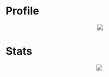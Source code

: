 # Profile
<p align = "center">
    <img src = "https://discord.c99.nl/widget/theme-2/565667519373901853.png"/>
</p>


# Stats
<p align = "center">
    <img src = "![GitHub Stats](https://github-readme-stats.vercel.app/api?username=DexHubDev&theme=radical)"/>
    <img src = ""/>
</p>
